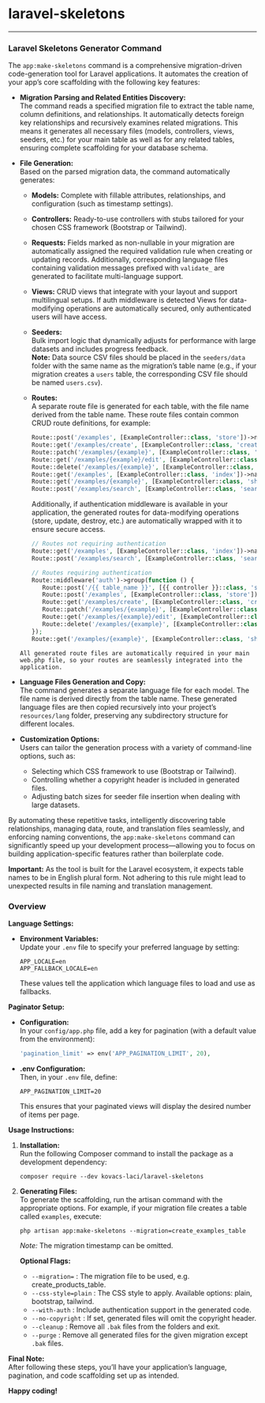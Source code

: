 # laravel-skeletons
---
### Laravel Skeletons Generator Command

The `app:make-skeletons` command is a comprehensive migration-driven code-generation tool for Laravel applications. It automates the creation of your app’s core scaffolding with the following key features:

- **Migration Parsing and Related Entities Discovery:**  
  The command reads a specified migration file to extract the table name, column definitions, and relationships. It automatically detects foreign key relationships and recursively examines related migrations. This means it generates all necessary files (models, controllers, views, seeders, etc.) for your main table as well as for any related tables, ensuring complete scaffolding for your database schema.

- **File Generation:**  
  Based on the parsed migration data, the command automatically generates:

   - **Models:** Complete with fillable attributes, relationships, and configuration (such as timestamp settings).
   - **Controllers:** Ready-to-use controllers with stubs tailored for your chosen CSS framework (Bootstrap or Tailwind).
   - **Requests:** Fields marked as non-nullable in your migration are automatically assigned the required validation rule when creating or updating records. Additionally, corresponding language files containing validation messages prefixed with `validate_` are generated to facilitate multi-language support. 
   - **Views:** CRUD views that integrate with your layout and support multilingual setups. If auth middleware is detected Views for data-modifying operations are automatically secured, only authenticated users will have access.
   - **Seeders:**  
     Bulk import logic that dynamically adjusts for performance with large datasets and includes progress feedback.  
     **Note:** Data source CSV files should be placed in the `seeders/data` folder with the same name as the migration’s table name (e.g., if your migration creates a `users` table, the corresponding CSV file should be named `users.csv`).
   - **Routes:**  
     A separate route file is generated for each table, with the file name derived from the table name. These route files contain common CRUD route definitions, for example:

     ```php
     Route::post('/examples', [ExampleController::class, 'store'])->name('examples.store');
     Route::get('/examples/create', [ExampleController::class, 'create'])->name('examples.create');
     Route::patch('/examples/{example}', [ExampleController::class, 'update'])->name('examples.update');
     Route::get('/examples/{example}/edit', [ExampleController::class, 'edit'])->name('examples.edit');
     Route::delete('/examples/{example}', [ExampleController::class, 'destroy'])->name('examples.destroy');
     Route::get('/examples', [ExampleController::class, 'index'])->name('examples.index');
     Route::get('/examples/{example}', [ExampleController::class, 'show'])->name('examples.show');
     Route::post('/examples/search', [ExampleController::class, 'search'])->name('examples.search');
     ```

     Additionally, if authentication middleware is available in your application, the generated routes for data-modifying operations (store, update, destroy, etc.) are automatically wrapped with it to ensure secure access. 
	 
	 ```php
	 // Routes not requiring authentication
	 Route::get('/examples', [ExampleController::class, 'index'])->name('examples.index');
	 Route::post('/examples/search', [ExampleController::class, 'search'])->name('examples.search');

	 // Routes requiring authentication
	 Route::middleware('auth')->group(function () {
		Route::post('/{{ table_name }}', [{{ controller }}::class, 'store'])->name('{{ table_name }}.store');
		Route::post('/examples', [ExampleController::class, 'store'])->name('examples.store');
		Route::get('/examples/create', [ExampleController::class, 'create'])->name('examples.create');
		Route::patch('/examples/{example}', [ExampleController::class, 'update'])->name('examples.update');
		Route::get('/examples/{example}/edit', [ExampleController::class, 'edit'])->name('examples.edit');
		Route::delete('/examples/{example}', [ExampleController::class, 'destroy'])->name('examples.destroy');
	 });
	 Route::get('/examples/{example}', [ExampleController::class, 'show'])->name('examples.show');
	```
	All generated route files are automatically required in your main web.php file, so your routes are seamlessly integrated into the application.
	
- **Language Files Generation and Copy:**  
  The command generates a separate language file for each model. The file name is derived directly from the table name. These generated language files are then copied recursively into your project’s `resources/lang` folder, preserving any subdirectory structure for different locales.  
  
- **Customization Options:**  
  Users can tailor the generation process with a variety of command-line options, such as:
   - Selecting which CSS framework to use (Bootstrap or Tailwind).
   - Controlling whether a copyright header is included in generated files.
   - Adjusting batch sizes for seeder file insertion when dealing with large datasets.

By automating these repetitive tasks, intelligently discovering table relationships, managing data, route, and translation files seamlessly, and enforcing naming conventions, the `app:make-skeletons` command can significantly speed up your development process—allowing you to focus on building application-specific features rather than boilerplate code.

**Important:** As the tool is built for the Laravel ecosystem, it expects table names to be in English plural form. Not adhering to this rule might lead to unexpected results in file naming and translation management.

### Overview

**Language Settings:**
- **Environment Variables:**  
  Update your `.env` file to specify your preferred language by setting:
  ```
  APP_LOCALE=en
  APP_FALLBACK_LOCALE=en
  ```
  These values tell the application which language files to load and use as fallbacks.

**Paginator Setup:**
- **Configuration:**  
  In your `config/app.php` file, add a key for pagination (with a default value from the environment):
  ```php
  'pagination_limit' => env('APP_PAGINATION_LIMIT', 20),
  ```
- **.env Configuration:**  
  Then, in your `.env` file, define:
  ```
  APP_PAGINATION_LIMIT=20
  ```
  This ensures that your paginated views will display the desired number of items per page.

**Usage Instructions:**
1. **Installation:**  
   Run the following Composer command to install the package as a development dependency:
   ```
   composer require --dev kovacs-laci/laravel-skeletons
   ```

2. **Generating Files:**  
   To generate the scaffolding, run the artisan command with the appropriate options. For example, if your migration file creates a table called `examples`, execute:
   ```
   php artisan app:make-skeletons --migration=create_examples_table
   ```
   *Note:* The migration timestamp can be omitted.

   **Optional Flags:**
   - `--migration=` : The migration file to be used, e.g. create_products_table.
   - `--css-style=plain` : The CSS style to apply. Available options: plain, bootstrap, tailwind.
   - `--with-auth` : Include authentication support in the generated code.
   - `--no-copyright` : If set, generated files will omit the copyright header.
   - `--cleanup` : Remove all `.bak` files from the folders and exit.
   - `--purge` : Remove all generated files for the given migration except `.bak` files.

**Final Note:**  
After following these steps, you’ll have your application’s language, pagination, and code scaffolding set up as intended. 

**Happy coding!**
